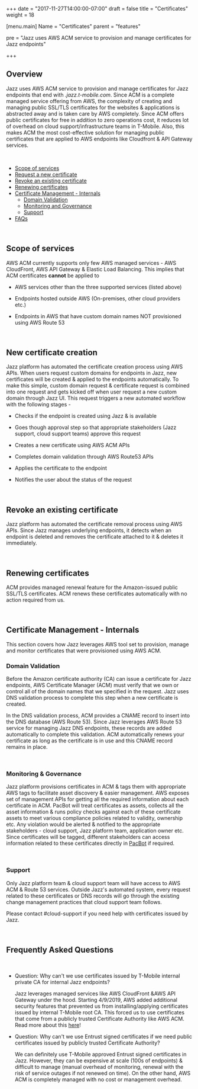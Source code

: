 
+++
date = "2017-11-27T14:00:00-07:00"
draft = false
title = "Certificates"
weight = 18

[menu.main]
Name = "Certificates"
parent = "features"

pre = "Jazz uses AWS ACM service to provision and manage certificates for Jazz endpoints"

+++
<!-- Add a short description in the pre field inside menu

SSL certificates for Jazz endpoints
================================================== -->

## Overview

Jazz uses AWS ACM service to provision and manage certificates for Jazz endpoints that end with _.jazz.t-mobile.com_. Since ACM is a complete managed service offering from AWS, the complexity of creating and managing public SSL/TLS certificates for the websites & applications is abstracted away and is taken care by AWS completely. Since ACM offers public certificates for free in addition to zero operations cost, it reduces lot of overhead on cloud support/infrastructure teams in T-Mobile. Also, this makes ACM the most cost-effective solution for managing public certificates that are applied to AWS endpoints like Cloudfront & API Gateway services.

<br/>

- [Scope of services](#scope)
- [Request a new certificate](#new-certificate)
- [Revoke an existing certificate](#revoke-certificate)
- [Renewing certificates](#renew-certificates)
- [Certificate Management - Internals](#certificate-internals)
  - [Domain Validation](#domain-validation)
  - [Monitoring and Governance](#governance)
  - [Support](#support)
- [FAQs](#faqs)

<br/>

<div id="scope"></div>

## Scope of services

AWS ACM currently supports only few AWS managed services - AWS CloudFront, AWS API Gateway & Elastic Load Balancing. This implies that ACM certificates **cannot** be applied to

- AWS services other than the three supported services (listed above)

- Endpoints hosted outside AWS (On-premises, other cloud providers etc.)

- Endpoints in AWS that have custom domain names NOT provisioned using AWS Route 53

<br/>

<div id="new-certificate"></div>

## New certificate creation

Jazz platform has automated the certificate creation process using AWS APIs. When users request custom domains for endpoints in Jazz, new certificates will be created & applied to the endpoints automatically. To make this simple, custom domain request & certificate request is combined into one request and gets kicked off when user request a new custom domain through Jazz UI. This request triggers a new automated workflow with the following stages -

- Checks if the endpoint is created using Jazz & is available

- Goes though approval step so that appropriate stakeholders (Jazz support, cloud support teams) approve this request

- Creates a new certificate using AWS ACM APIs

- Completes domain validation through AWS Route53 APIs

- Applies the certificate to the endpoint

- Notifies the user about the status of the request

<br/>

<div id="revoke-certificate"></div>

## Revoke an existing certificate

Jazz platform has automated the certificate removal process using AWS APIs. Since Jazz manages underlying endpoints, it detects when an endpoint is deleted and removes the certificate attached to it & deletes it immediately.

<br/>

<div id="renew-certificates"></div>

## Renewing certificates

ACM provides managed renewal feature for the Amazon-issued public SSL/TLS certificates. ACM renews these certificates automatically with no action required from us.

<br/>

<div id="certificate-internals"></div>

## Certificate Management - Internals

This section covers how Jazz leverages AWS tool set to provision, manage and monitor certificates that were provisioned using AWS ACM.

<div id="domain-validation"></div>


### Domain Validation

Before the Amazon certificate authority (CA) can issue a certificate for Jazz endpoints, AWS Certificate Manager (ACM) must verify that we own or control all of the domain names that we specified in the request. Jazz uses DNS validation process to complete this step when a new certificate is created.

In the DNS validation process, ACM provides a CNAME record to insert into the DNS database (AWS Route 53). Since Jazz leverages AWS Route 53 service for managing Jazz DNS endpoints, these records are added automatically to complete this validation. ACM automatically renews your certificate as long as the certificate is in use and this CNAME record remains in place.

<br/>

<div id="governance"></div>

### Monitoring & Governance

Jazz platform provisions certificates in ACM & tags them with appropriate AWS tags to facilitate asset discovery & easier management. AWS exposes set of management APIs for getting all the required information about each certificate in ACM. PacBot will treat certificates as assets, collects all the asset information & runs policy checks against each of these certificate assets to meet various compliance policies related to validity, ownership etc. Any violation would be alerted & notified to the appropriate stakeholders - cloud support, Jazz platform team, application owner etc. Since certificates will be tagged, different stakeholders can access information related to these certificates directly in [PacBot](https://pacbot.t-mobile.com/pl/compliance/certificate-compliance?ag=jazz) if required.

<br/>

<div id="support"></div>

### Support

Only Jazz platform team & cloud support team will have access to AWS ACM & Route 53 services. Outside Jazz's automated system, every request related to these certificates or DNS records will go through the existing change management practices that cloud support team follows.

Please contact #cloud-support if you need help with certificates issued by Jazz.

<br/>

<div id="faqs"></div>

## Frequently Asked Questions

<br/>

- Question: Why can't we use certificates issued by T-Mobile internal private CA for internal Jazz endpoints?
  
  Jazz leverages managed services like AWS CloudFront &AWS API Gateway under the hood. Starting 4/9/2019, AWS added additional security features that prevented us from installing/applying certificates issued by internal T-Mobile root CA. This forced us to use certificates that come from a publicly trusted Certificate Authority like AWS ACM. Read more about this [here](https://aws.amazon.com/about-aws/whats-new/2019/04/amazon-cloudfront-enhances-the-security-for-adding-alternate-domain-names-to-a-distribution/)!

- Question: Why can't we use Entrust signed certificates if we need public certificates issued by publicly trusted Certificate Authority?

  We can definitely use T-Mobile approved Entrust signed certificates in Jazz. However, they can be expensive at scale (100s of endpoints) & difficult to manage (manual overhead of monitoring, renewal with the risk of service outages if not renewed on time). On the other hand, AWS ACM is completely managed with no cost or management overhead.
  